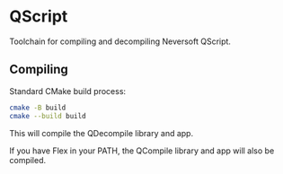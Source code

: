 # QScript

Toolchain for compiling and decompiling Neversoft QScript.

## Compiling

Standard CMake build process:

```bash
cmake -B build
cmake --build build
```

This will compile the QDecompile library and app.

If you have Flex in your PATH, the QCompile library and app will also be compiled.
